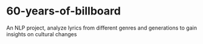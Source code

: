 # 60-years-of-billboard
An NLP project, analyze lyrics from different genres and generations to gain insights on cultural changes
